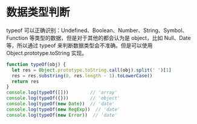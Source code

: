 # 数据类型判断

typeof 可以正确识别：Undefined、Boolean、Number、String、Symbol、Function 等类型的数据，但是对于其他的都会认为是 object，比如 Null、Date 等，所以通过 typeof 来判断数据类型会不准确。但是可以使用 Object.prototype.toString 实现。

```js
function typeOf(obj) {
  let res = Object.prototype.toString.call(obj).split(' ')[1]
  res = res.substring(0, res.length - 1).toLowerCase()
  return res
}
console.log(typeOf([]))        // 'array'
console.log(typeOf({}))        // 'object'
console.log(typeOf(new Date))  // 'date'
console.log(typeOf(new RegExp))  // 'date'
console.log(typeOf(new Error))  // 'date'
```
